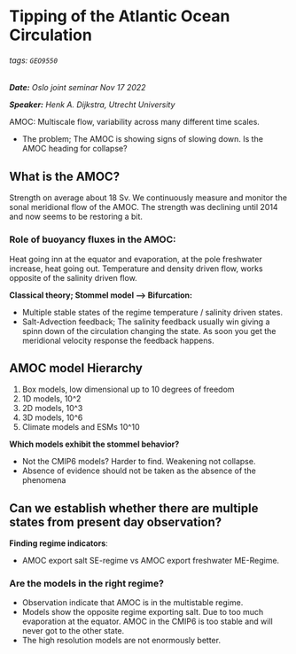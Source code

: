 # Tipping of the Atlantic Ocean Circulation
###### tags: `GEO9550`

***Date:*** *Oslo joint seminar Nov 17 2022* 

***Speaker:*** *Henk A. Dijkstra, Utrecht University*

AMOC: Multiscale flow, variability across many different time scales. 
* The problem; The AMOC is showing signs of slowing down. Is the AMOC heading for collapse? 

## What is the AMOC?
Strength on average about 18 Sv. We continuously measure and monitor the sonal meridional flow of the AMOC. The strength was declining until 2014 and now seems to be restoring a bit. 

### Role of buoyancy fluxes in the AMOC:
Heat going inn at the equator and evaporation, at the pole freshwater increase, heat going out. 
Temperature and density driven flow, works opposite of the salinity driven flow. 

**Classical theory; Stommel model --> Bifurcation:**
- Multiple stable states of the regime temperature / salinity driven states.
- Salt-Advection feedback; The salinity feedback usually win giving a spinn 
  down of the circulation changing the state. As soon you get the meridional 
  velocity response the feedback happens.  


## AMOC model Hierarchy

1. Box models, low dimensional up to 10 degrees of freedom
2. 1D models, 10^2 
3. 2D models, 10^3
4. 3D models, 10^6
5. Climate models and ESMs 10^10

**Which models exhibit the stommel behavior?**
* Not the CMIP6 models? Harder to find. Weakening not collapse.
* Absence of evidence should not be taken as the absence of the phenomena


## Can we establish whether there are multiple states from present day observation?
**Finding regime indicators**:
- AMOC export salt SE-regime vs AMOC export freshwater ME-Regime. 

### Are the models in the right regime? 
- Observation indicate that AMOC is in the multistable regime. 
- Models show the opposite regime exporting salt. Due to too much evaporation 
  at the equator. AMOC in the CMIP6 is too stable and will never got to the other state.
- The high resolution models are not enormously better.
